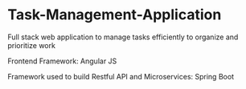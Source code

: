 # Task-Management-Application
Full stack web application to manage tasks efficiently to organize and prioritize work

Frontend Framework: Angular JS

Framework used to build Restful API and Microservices: Spring Boot

